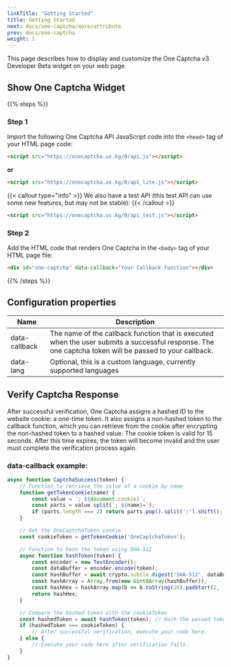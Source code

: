 ```yaml
---
linkTitle: "Getting Started"
title: Getting Started 
next: docs/one-captcha/more/attribute
prev: docs/one-captcha
weight: 1
---
```


This page describes how to display and customize the One Captcha v3 Developer Beta widget on your web page.

## Show One Captcha Widget

{{% steps %}}

### Step 1

Import the following One Captcha API JavaScript code into the `<head>` tag of your HTML page code:

```html
<script src="https://onecaptcha.us.kg/0/api.js"></script>
```

**or**

```html
<script src="https://onecaptcha.us.kg/0/api_lite.js"></script>
```

{{< callout type="info" >}}
  We also have a test API (this test API can use some new features, but may not be stable):
{{< /callout >}}

```html
<script src="https://onecaptcha.us.kg/0/api_test.js"></script>
```

### Step 2

Add the HTML code that renders One Captcha in the `<body>` tag of your HTML page file:

```html
<div id="one-captcha" data-callback="Your Callback Function"></div>
```

{{% /steps %}}

## Configuration properties

| Name | Description |
| ---- | ----------- |
| data-callback | The name of the callback function that is executed when the user submits a successful response. The one captcha token will be passed to your callback. |
| data-lang | Optional, this is a custom language, currently supported languages |

## Verify Captcha Response

After successful verification, One Captcha assigns a hashed ID to the website cookie: a one-time token. It also assigns a non-hashed token to the callback function, which you can retrieve from the cookie after encrypting the non-hashed token to a hashed value. The cookie token is valid for 15 seconds. After this time expires, the token will become invalid and the user must complete the verification process again.

### data-callback example:

```javascript {linenos=table,linenostart=1,hl_lines=[25,27]}
async function CaptchaSuccess(token) {
    // Function to retrieve the value of a cookie by name
    function getTokenCookie(name) {
        const value = `; ${document.cookie}`;
        const parts = value.split(`; ${name}=`);
        if (parts.length === 2) return parts.pop().split(';').shift();
    }

    // Get the OneCaptchaToken cookie
    const cookieToken = getTokenCookie('OneCaptchaToken');

    // Function to hash the token using SHA-512
    async function hashToken(token) {
        const encoder = new TextEncoder();
        const dataBuffer = encoder.encode(token);
        const hashBuffer = await crypto.subtle.digest('SHA-512', dataBuffer);
        const hashArray = Array.from(new Uint8Array(hashBuffer));
        const hashHex = hashArray.map(b => b.toString(16).padStart(2, '0')).join('');
        return hashHex;
    }

    // Compare the hashed token with the cookieToken
    const hashedToken = await hashToken(token); // Hash the passed token
    if (hashedToken === cookieToken) {
        // After successful verification, execute your code here.
    } else {
        // Execute your code here after verification fails.
    }
}

```

